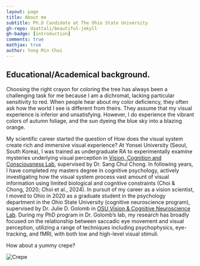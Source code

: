 ```yaml
---
layout: page
title: About me
subtitle: Ph.D Candidate at The Ohio State University
gh-repo: daattali/beautiful-jekyll
gh-badge: [introduction]
comments: true
mathjax: true
author: Yong Min Choi
---
```



## Educational/Academical background.
Choosing the right crayon for coloring the tree has always been a challenging task for me because I am a dichromat, lacking particular sensitivity to red. When people hear about my color deficiency, they often ask how the world I see is different from theirs. They assume that my visual experience is inferior and unsatisfying. However, I do experience the vibrant colors of autumn foliage, and the sun dyeing the blue sky into a blazing orange. 

My scientific career started the question of How does the visual system create rich and immersive visual experience? At Yonsei University (Seoul, South Korea), I was trained as undergraduate RA to experimentally examine mysteries underlying visual perception in [Vision, Cognition and Consciousness Lab](https://vcc.yonsei.ac.kr), supervised by Dr. Sang Chul Chong. In following years, I have completed my masters degree in cognitive psychology, actively investigating how the visual system process vast amount of visual information using limited biological and cognitive constraints (Choi & Chong, 2020; Choi et al., 2024).
In pursuit of my career as a vision scientist, I moved to Ohio in 2020 as a graduate student in the psychology department in the Ohio State University (cognitive neuroscience program), supervised by Dr. Julie D. Golomb in [OSU Vision & Cognitive Neuroscience Lab](https://u.osu.edu/golomblab/). During my PhD program in Dr. Golomb’s lab, my research has broadly focused on the relationship between saccadic eye movement and visual perception, utilizing a range of techniques including psychophysics, eye-tracking, and fMRI, with both low and high-level visual stimuli.


How about a yummy crepe?

![Crepe](https://beautifuljekyll.com/assets/img/crepe.jpg)
